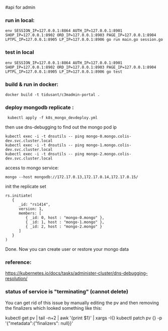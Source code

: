 #api for admin
### run in local:
```
env SESSION_IP=127.0.0.1:8864 AUTH_IP=127.0.0.1:8901 SHOP_IP=127.0.0.1:8902 ORD_IP=127.0.0.1:8903 PAGE_IP=127.0.0.1:8904 LPTPL_IP=127.0.0.1:8905 LP_IP=127.0.0.1:8906 go run main.go session.go 
```
### test in local
```
env SESSION_IP=127.0.0.1:8864 AUTH_IP=127.0.0.1:8901 SHOP_IP=127.0.0.1:8902 ORD_IP=127.0.0.1:8903 PAGE_IP=127.0.0.1:8904 LPTPL_IP=127.0.0.1:8905 LP_IP=127.0.0.1:8906 go test
```
### build & run in docker:
```#bin/bash
docker build -t tidusant/c3madmin-portal .
```
### deploy mongodb replicate :
```#bin/bash
 kubectl apply -f k8s_mongo_devdeploy.yml
 ```
 then use dns-debugging to find out the mongo pod ip
 ```#bin/bash
 kubectl exec -i -t dnsutils -- ping mongo-0.mongo.colis-dev.svc.cluster.local
 kubectl exec -i -t dnsutils -- ping mongo-1.mongo.colis-dev.svc.cluster.local
 kubectl exec -i -t dnsutils -- ping mongo-2.mongo.colis-dev.svc.cluster.local
 ```
 access to mongo service:
 ```#bin/bash
 mongo --host mongodb://172.17.0.13,172.17.0.14,172.17.0.15/ 
 ```
 init the replicate set
 ```#bin/bash
rs.initiate(
    {
       _id: "rs1414",
       version: 1,
       members: [
          { _id: 0, host : "mongo-0.mongo" },
          { _id: 1, host : "mongo-1.mongo" },
          { _id: 2, host : "mongo-2.mongo" }
       ]
    }
 )
```
 Done. Now you can create user or restore your mongo data 



### reference:
https://kubernetes.io/docs/tasks/administer-cluster/dns-debugging-resolution/

### status of service is "terminating" (cannot delete)
You can get rid of this issue by manually editing the pv and then removing the finalizers which looked something like this:

kubectl get pv | tail -n+2 | awk '{print $1}' | xargs -I{} kubectl patch pv {} -p '{"metadata":{"finalizers": null}}'